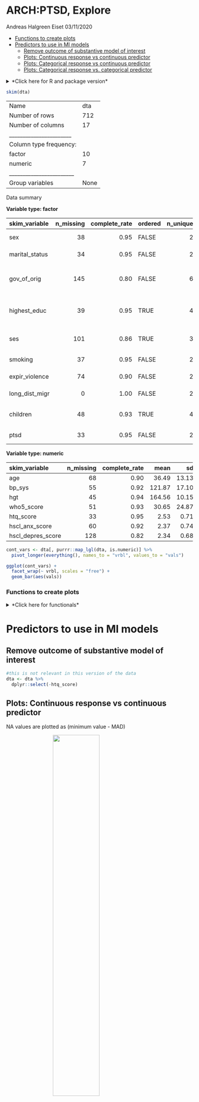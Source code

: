 ARCH:PTSD, Explore
================
Andreas Halgreen Eiset
03/11/2020

  - [Functions to create plots](#functions-to-create-plots)
  - [Predictors to use in MI models](#predictors-to-use-in-mi-models)
      - [Remove outcome of substantive model of
        interest](#remove-outcome-of-substantive-model-of-interest)
      - [Plots: Continuous response vs continuous
        predictor](#plots-continuous-response-vs-continuous-predictor)
      - [Plots: Categorical response vs continuous
        predictor](#plots-categorical-response-vs-continuous-predictor)
      - [Plots: Categorical response vs. categorical
        predictor](#plots-categorical-response-vs.-categorical-predictor)

<details>

<summary>*Click here for R and package version*</summary> R version and
loaded packages

``` r
version
```

    ##                _                           
    ## platform       x86_64-pc-linux-gnu         
    ## arch           x86_64                      
    ## os             linux-gnu                   
    ## system         x86_64, linux-gnu           
    ## status                                     
    ## major          4                           
    ## minor          0.3                         
    ## year           2020                        
    ## month          10                          
    ## day            10                          
    ## svn rev        79318                       
    ## language       R                           
    ## version.string R version 4.0.3 (2020-10-10)
    ## nickname       Bunny-Wunnies Freak Out

``` r
print(sapply(tmps$pckg, packageVersion))
```

    ## $skimr
    ## [1] 2 1 2
    ## 
    ## $viridis
    ## [1] 0 5 1
    ## 
    ## $ggmosaic
    ## [1] 0 3 0
    ## 
    ## $shadowtext
    ## [1] 0 0 7

</details>

``` r
skim(dta)
```

|                                                  |      |
| :----------------------------------------------- | :--- |
| Name                                             | dta  |
| Number of rows                                   | 712  |
| Number of columns                                | 17   |
| \_\_\_\_\_\_\_\_\_\_\_\_\_\_\_\_\_\_\_\_\_\_\_   |      |
| Column type frequency:                           |      |
| factor                                           | 10   |
| numeric                                          | 7    |
| \_\_\_\_\_\_\_\_\_\_\_\_\_\_\_\_\_\_\_\_\_\_\_\_ |      |
| Group variables                                  | None |

Data summary

**Variable type: factor**

| skim\_variable   | n\_missing | complete\_rate | ordered | n\_unique | top\_counts                           |
| :--------------- | ---------: | -------------: | :------ | --------: | :------------------------------------ |
| sex              |         38 |           0.95 | FALSE   |         2 | Fem: 461, Mal: 213                    |
| marital\_status  |         34 |           0.95 | FALSE   |         2 | Mar: 534, Oth: 144                    |
| gov\_of\_orig    |        145 |           0.80 | FALSE   |         6 | Hom: 141, Dei: 119, Oth: 119, Ale: 78 |
| highest\_educ    |         39 |           0.95 | TRUE    |         4 | Pri: 275, No : 223, Hig: 137, Hig: 38 |
| ses              |        101 |           0.86 | TRUE    |         3 | On : 404, Bel: 155, Don: 52           |
| smoking          |         37 |           0.95 | FALSE   |         2 | nev: 465, cur: 210                    |
| expir\_violence  |         74 |           0.90 | FALSE   |         2 | No: 474, Yes: 164                     |
| long\_dist\_migr |          0 |           1.00 | FALSE   |         2 | no: 599, yes: 113                     |
| children         |         48 |           0.93 | TRUE    |         4 | 0-2: 267, 5+: 205, 4: 109, 3: 83      |
| ptsd             |         33 |           0.95 | FALSE   |         2 | yes: 380, no: 299                     |

**Variable type: numeric**

| skim\_variable      | n\_missing | complete\_rate |   mean |    sd |  p0 |    p25 |    p50 |    p75 | p100 | hist  |
| :------------------ | ---------: | -------------: | -----: | ----: | --: | -----: | -----: | -----: | ---: | :---- |
| age                 |         68 |           0.90 |  36.49 | 13.13 |  18 |  26.00 |  34.00 |  45.00 |   90 | ▇▆▃▁▁ |
| bp\_sys             |         55 |           0.92 | 121.87 | 17.10 |  75 | 110.00 | 120.00 | 130.00 |  190 | ▁▇▅▁▁ |
| hgt                 |         45 |           0.94 | 164.56 | 10.15 | 139 | 156.00 | 165.00 | 171.00 |  195 | ▂▆▇▃▁ |
| who5\_score         |         51 |           0.93 |  30.65 | 24.87 |   0 |   8.00 |  24.00 |  48.00 |  100 | ▇▅▂▂▁ |
| htq\_score          |         33 |           0.95 |   2.53 |  0.71 |   1 |   2.06 |   2.62 |   3.06 |    4 | ▃▅▇▇▂ |
| hscl\_anx\_score    |         60 |           0.92 |   2.37 |  0.74 |   1 |   1.80 |   2.40 |   2.90 |    4 | ▆▆▇▆▂ |
| hscl\_depres\_score |        128 |           0.82 |   2.34 |  0.68 |   1 |   1.87 |   2.33 |   2.80 |    4 | ▅▇▇▅▂ |

``` r
cont_vars <- dta[, purrr::map_lgl(dta, is.numeric)] %>% 
  pivot_longer(everything(), names_to = "vrbl", values_to = "vals")

ggplot(cont_vars) +
  facet_wrap(~ vrbl, scales = "free") +
  geom_bar(aes(vals))
```

### Functions to create plots

<details>

<summary>*Click here for functionals*</summary>

``` r
# For cont vs cat
PlotContCat <- function(data_set, cat_response) {
  dta_norm <- data_set[, purrr::map_lgl(data_set, is.numeric)] %>%
    dplyr::mutate_all(as.numeric)
  
  dta_mutate_miss <- dta_norm %>%
    dplyr::mutate_all(function(x)
      if_else(is.na(x),
                    min(x, na.rm = TRUE) - mad(x, low = TRUE, na.rm = TRUE),
                    x)) %>%
    dplyr::bind_cols(data_set[cat_response]) %>%
    tidyr::pivot_longer(-!!cat_response, names_to = "vrbls", values_to = "vals")
  
  dta_norm <- dta_norm %>%
    dplyr::bind_cols(data_set[cat_response]) %>%
    tidyr::pivot_longer(-cat_response, names_to = "vrbls", values_to = "vals")
  
  ggplot(dta_norm, aes(x = .data[[cat_response]], y = vals)) +
    geom_violin(scale = "count") +
    geom_count(data = dta_mutate_miss,
               aes(x = .data[[cat_response]], y = vals, colour = ..n..),
               alpha = 0.6,
               inherit.aes = FALSE) +
    geom_boxplot(width = 0.1, color = "black", alpha = 0.1) +
    #geom_jitter(data = dta_mutate_miss, height = 0.1, width = 0.1, shape = 1, alpha = 0.3, colour = "#440154FF") +
    facet_wrap( ~ vrbls, scales = "free", ncol = 2) +
    labs(title = NULL, y = NULL) +
    guides(x = guide_axis(angle = 45), colour = "legend") +
    scale_x_discrete(
      labels = function(x) str_wrap(x, width = 10), position = "top") +
    scale_color_viridis_c() +
    theme_bw() +
    theme(axis.text.x = element_text(size = rel(0.8)), #adjust text relative to default in theme_bw()(where size=11)
          legend.position = "none") 
}


# For cont vs cont
PlotContCont <- function(data_set, cont_response) {
    d <- data_set[, purrr::map_lgl(data_set, is.numeric)] %>%
        dplyr::mutate_all(as.numeric)#to loose possible annoyances e.g. labels etc.
    
    dta_mutate_miss <- d %>%
        dplyr::mutate_all(function(x)
            if_else(is.na(x),
                    min(x, na.rm = TRUE) - mad(x, low = TRUE, na.rm = TRUE),
                    x))
    
    ThePlot <- function(cont_predictor) {
        g <- ggplot(dta_mutate_miss, aes(x = .data[[cont_predictor]], 
                                        y = .data[[cont_response]])) +
          geom_count(aes(colour = ..n..), alpha = 0.6) +
          #facet_wrap(~ .data[[cont_predictor]]) +
          geom_smooth(data = d) +
          #guides(colour = "legend") +
          #labs(x = .data[[cont_response]], y = .data[[cont_predictor]]) +
          scale_colour_viridis_c() +
          theme_bw() +
          labs(title = paste0("Response: ", cont_response)) +
          theme(legend.position = "none")
    }
    
    map(colnames(d), ThePlot)
}


  


# For cat vs cat - måske kan loop laves om til pivot + bind_col som cont-cat ovenfor?
# Plots

#FOR THIS PLOT: POSSIBLE TO WRITE "Missing: n = XXXX" FOR EACH COLUMN AND ROW?
PlotCatCat <- function(catcat_data, response) {
  resp <- rlang::sym(response)
  for (n in 1:ncol(catcat_data)) {
    cat("\n")
    pred_name <- sym(colnames(catcat_data[n]))
    out <- ggplot(catcat_data) +
      geom_mosaic(aes(
        x = product(x = !!resp, y = !!pred_name),
        fill = !!resp), na.rm = TRUE) +
      labs(x = as.character(pred_name), y = response) +
      scale_fill_viridis_d(option = "D", na.value = "grey") +
      guides(x = guide_axis(angle = 45),
             colour = "legend") +
      theme_bw() +
    theme(axis.text.x = element_text(size = rel(0.8))) + #adjust text relative to default in theme_bw()(where size=11)
      geom_shadowtext(
        data = 
          ggplot2::layer_data(ggplot2::last_plot(), 1) %>%
          dplyr::group_by(.[2]) %>% 
          dplyr::select(xmin, xmax, ymin, ymax, .wt) %>%
          dplyr::mutate(mx = ((xmin + xmax) / 2), 
                        my = ((ymin + ymax) / 2),
                        prop = round(100 * .wt / sum(.wt), 2)) %>%
          dplyr::filter(.wt > 4) %>% 
          dplyr::select(mx, my, .wt, prop),
        aes(x = mx, y = my, label = paste0("n = ", .wt, "\n"," (", prop, "%)")), 
        size = 3, lineheight = 0.8) #possibly need to adjust size
    plot(out)
    cat("\n")
  }
}

# NOT USED since mosaic plot with n in each gives same and more info:
#Tables, OBS: muligvis bedre at bruge pakke "gt" i stedet for pander
FunTableCat <- function(df_only_cat_vars) {
  names_cat_vars <- colnames(df_only_cat_vars)
  for (n in names_cat_vars) {
    for (i in names_cat_vars) {
      out <- table(df_only_cat_vars[, n],
                   df_only_cat_vars[, i],
                   useNA = "always")
      cat(paste("Response:", n, "\n", "Predictor:", i, "\n", pander::pander(out), "\n"))
    }
  }
}
```

</details>

# Predictors to use in MI models

## Remove outcome of substantive model of interest

``` r
#this is not relevant in this version of the data
dta <- dta %>% 
  dplyr::select(-htq_score)
```

## Plots: Continuous response vs continuous predictor

NA values are plotted as (minimum value - MAD)

<img src="/home/ahe/Insync/a.halgreeneiset@gmail.com/Google Drive/projekt_manus_artikel/1_manus/ARCH.Mental.Health/colour_coding_scale.jpg" width="50%" style="display: block; margin: auto;" />

``` r
cont_vrbls <- dta[, purrr::map_lgl(dta, is.numeric)] %>%
  colnames() 

map(cont_vrbls, function(x) PlotContCont(dta, x))
```

<img src="explore_files/figure-gfm/cont pred / cont response-1.png" width="50%" /><img src="explore_files/figure-gfm/cont pred / cont response-2.png" width="50%" /><img src="explore_files/figure-gfm/cont pred / cont response-3.png" width="50%" /><img src="explore_files/figure-gfm/cont pred / cont response-4.png" width="50%" /><img src="explore_files/figure-gfm/cont pred / cont response-5.png" width="50%" /><img src="explore_files/figure-gfm/cont pred / cont response-6.png" width="50%" /><img src="explore_files/figure-gfm/cont pred / cont response-7.png" width="50%" /><img src="explore_files/figure-gfm/cont pred / cont response-8.png" width="50%" /><img src="explore_files/figure-gfm/cont pred / cont response-9.png" width="50%" /><img src="explore_files/figure-gfm/cont pred / cont response-10.png" width="50%" /><img src="explore_files/figure-gfm/cont pred / cont response-11.png" width="50%" /><img src="explore_files/figure-gfm/cont pred / cont response-12.png" width="50%" /><img src="explore_files/figure-gfm/cont pred / cont response-13.png" width="50%" /><img src="explore_files/figure-gfm/cont pred / cont response-14.png" width="50%" /><img src="explore_files/figure-gfm/cont pred / cont response-15.png" width="50%" /><img src="explore_files/figure-gfm/cont pred / cont response-16.png" width="50%" /><img src="explore_files/figure-gfm/cont pred / cont response-17.png" width="50%" /><img src="explore_files/figure-gfm/cont pred / cont response-18.png" width="50%" /><img src="explore_files/figure-gfm/cont pred / cont response-19.png" width="50%" /><img src="explore_files/figure-gfm/cont pred / cont response-20.png" width="50%" /><img src="explore_files/figure-gfm/cont pred / cont response-21.png" width="50%" /><img src="explore_files/figure-gfm/cont pred / cont response-22.png" width="50%" /><img src="explore_files/figure-gfm/cont pred / cont response-23.png" width="50%" /><img src="explore_files/figure-gfm/cont pred / cont response-24.png" width="50%" /><img src="explore_files/figure-gfm/cont pred / cont response-25.png" width="50%" /><img src="explore_files/figure-gfm/cont pred / cont response-26.png" width="50%" /><img src="explore_files/figure-gfm/cont pred / cont response-27.png" width="50%" /><img src="explore_files/figure-gfm/cont pred / cont response-28.png" width="50%" /><img src="explore_files/figure-gfm/cont pred / cont response-29.png" width="50%" /><img src="explore_files/figure-gfm/cont pred / cont response-30.png" width="50%" /><img src="explore_files/figure-gfm/cont pred / cont response-31.png" width="50%" /><img src="explore_files/figure-gfm/cont pred / cont response-32.png" width="50%" /><img src="explore_files/figure-gfm/cont pred / cont response-33.png" width="50%" /><img src="explore_files/figure-gfm/cont pred / cont response-34.png" width="50%" /><img src="explore_files/figure-gfm/cont pred / cont response-35.png" width="50%" /><img src="explore_files/figure-gfm/cont pred / cont response-36.png" width="50%" /><img src="explore_files/figure-gfm/cont pred / cont response-37.png" width="50%" /><img src="explore_files/figure-gfm/cont pred / cont response-38.png" width="50%" /><img src="explore_files/figure-gfm/cont pred / cont response-39.png" width="50%" /><img src="explore_files/figure-gfm/cont pred / cont response-40.png" width="50%" /><img src="explore_files/figure-gfm/cont pred / cont response-41.png" width="50%" /><img src="explore_files/figure-gfm/cont pred / cont response-42.png" width="50%" /><img src="explore_files/figure-gfm/cont pred / cont response-43.png" width="50%" /><img src="explore_files/figure-gfm/cont pred / cont response-44.png" width="50%" /><img src="explore_files/figure-gfm/cont pred / cont response-45.png" width="50%" /><img src="explore_files/figure-gfm/cont pred / cont response-46.png" width="50%" /><img src="explore_files/figure-gfm/cont pred / cont response-47.png" width="50%" /><img src="explore_files/figure-gfm/cont pred / cont response-48.png" width="50%" /><img src="explore_files/figure-gfm/cont pred / cont response-49.png" width="50%" />

## Plots: Categorical response vs continuous predictor

6 plot for each response: sex, marital\_status, gov\_of\_orig,
highest\_educ, ses, smoking, expir\_violence<br/> NA values in
continuous predictors are plotted as (minimum value - MAD)

<img src="/home/ahe/Insync/a.halgreeneiset@gmail.com/Google Drive/projekt_manus_artikel/1_manus/ARCH.Mental.Health/colour_coding_scale.jpg" width="50%" style="display: block; margin: auto;" />

``` r
vars_to_x <- unlist(str_split("sex, marital_status, gov_of_orig, highest_educ, ses, smoking, expir_violence, children", pattern = ", "))

map(vars_to_x, function(x) PlotContCat(dta, x))
```

<img src="explore_files/figure-gfm/cont pred / categ responses-1.png" width="100%" /><img src="explore_files/figure-gfm/cont pred / categ responses-2.png" width="100%" /><img src="explore_files/figure-gfm/cont pred / categ responses-3.png" width="100%" /><img src="explore_files/figure-gfm/cont pred / categ responses-4.png" width="100%" /><img src="explore_files/figure-gfm/cont pred / categ responses-5.png" width="100%" /><img src="explore_files/figure-gfm/cont pred / categ responses-6.png" width="100%" /><img src="explore_files/figure-gfm/cont pred / categ responses-7.png" width="100%" /><img src="explore_files/figure-gfm/cont pred / categ responses-8.png" width="100%" />

## Plots: Categorical response vs. categorical predictor

Observations with cell proportion \< 0.5 are not labeled<br/>
Percentages are of *column* sums (predictors)

``` r
cat_df <- dta[, !purrr::map_lgl(dta, is.numeric)] %>%
      dplyr::select(-long_dist_migr)

d <-  cat_df %>% 
  mutate_all(function(x) str_wrap(x, 10)) #to wrap text

map(colnames(d), function(x) PlotCatCat(catcat_data = d, x))
```

<img src="explore_files/figure-gfm/cat response and cat predictors-1.png" width="100%" /><img src="explore_files/figure-gfm/cat response and cat predictors-2.png" width="100%" /><img src="explore_files/figure-gfm/cat response and cat predictors-3.png" width="100%" /><img src="explore_files/figure-gfm/cat response and cat predictors-4.png" width="100%" /><img src="explore_files/figure-gfm/cat response and cat predictors-5.png" width="100%" /><img src="explore_files/figure-gfm/cat response and cat predictors-6.png" width="100%" /><img src="explore_files/figure-gfm/cat response and cat predictors-7.png" width="100%" /><img src="explore_files/figure-gfm/cat response and cat predictors-8.png" width="100%" /><img src="explore_files/figure-gfm/cat response and cat predictors-9.png" width="100%" /><img src="explore_files/figure-gfm/cat response and cat predictors-10.png" width="100%" /><img src="explore_files/figure-gfm/cat response and cat predictors-11.png" width="100%" /><img src="explore_files/figure-gfm/cat response and cat predictors-12.png" width="100%" /><img src="explore_files/figure-gfm/cat response and cat predictors-13.png" width="100%" /><img src="explore_files/figure-gfm/cat response and cat predictors-14.png" width="100%" /><img src="explore_files/figure-gfm/cat response and cat predictors-15.png" width="100%" /><img src="explore_files/figure-gfm/cat response and cat predictors-16.png" width="100%" /><img src="explore_files/figure-gfm/cat response and cat predictors-17.png" width="100%" /><img src="explore_files/figure-gfm/cat response and cat predictors-18.png" width="100%" /><img src="explore_files/figure-gfm/cat response and cat predictors-19.png" width="100%" /><img src="explore_files/figure-gfm/cat response and cat predictors-20.png" width="100%" /><img src="explore_files/figure-gfm/cat response and cat predictors-21.png" width="100%" /><img src="explore_files/figure-gfm/cat response and cat predictors-22.png" width="100%" /><img src="explore_files/figure-gfm/cat response and cat predictors-23.png" width="100%" /><img src="explore_files/figure-gfm/cat response and cat predictors-24.png" width="100%" /><img src="explore_files/figure-gfm/cat response and cat predictors-25.png" width="100%" /><img src="explore_files/figure-gfm/cat response and cat predictors-26.png" width="100%" /><img src="explore_files/figure-gfm/cat response and cat predictors-27.png" width="100%" /><img src="explore_files/figure-gfm/cat response and cat predictors-28.png" width="100%" /><img src="explore_files/figure-gfm/cat response and cat predictors-29.png" width="100%" /><img src="explore_files/figure-gfm/cat response and cat predictors-30.png" width="100%" /><img src="explore_files/figure-gfm/cat response and cat predictors-31.png" width="100%" /><img src="explore_files/figure-gfm/cat response and cat predictors-32.png" width="100%" /><img src="explore_files/figure-gfm/cat response and cat predictors-33.png" width="100%" /><img src="explore_files/figure-gfm/cat response and cat predictors-34.png" width="100%" /><img src="explore_files/figure-gfm/cat response and cat predictors-35.png" width="100%" /><img src="explore_files/figure-gfm/cat response and cat predictors-36.png" width="100%" /><img src="explore_files/figure-gfm/cat response and cat predictors-37.png" width="100%" /><img src="explore_files/figure-gfm/cat response and cat predictors-38.png" width="100%" /><img src="explore_files/figure-gfm/cat response and cat predictors-39.png" width="100%" /><img src="explore_files/figure-gfm/cat response and cat predictors-40.png" width="100%" /><img src="explore_files/figure-gfm/cat response and cat predictors-41.png" width="100%" /><img src="explore_files/figure-gfm/cat response and cat predictors-42.png" width="100%" /><img src="explore_files/figure-gfm/cat response and cat predictors-43.png" width="100%" /><img src="explore_files/figure-gfm/cat response and cat predictors-44.png" width="100%" /><img src="explore_files/figure-gfm/cat response and cat predictors-45.png" width="100%" /><img src="explore_files/figure-gfm/cat response and cat predictors-46.png" width="100%" /><img src="explore_files/figure-gfm/cat response and cat predictors-47.png" width="100%" /><img src="explore_files/figure-gfm/cat response and cat predictors-48.png" width="100%" /><img src="explore_files/figure-gfm/cat response and cat predictors-49.png" width="100%" /><img src="explore_files/figure-gfm/cat response and cat predictors-50.png" width="100%" /><img src="explore_files/figure-gfm/cat response and cat predictors-51.png" width="100%" /><img src="explore_files/figure-gfm/cat response and cat predictors-52.png" width="100%" /><img src="explore_files/figure-gfm/cat response and cat predictors-53.png" width="100%" /><img src="explore_files/figure-gfm/cat response and cat predictors-54.png" width="100%" /><img src="explore_files/figure-gfm/cat response and cat predictors-55.png" width="100%" /><img src="explore_files/figure-gfm/cat response and cat predictors-56.png" width="100%" /><img src="explore_files/figure-gfm/cat response and cat predictors-57.png" width="100%" /><img src="explore_files/figure-gfm/cat response and cat predictors-58.png" width="100%" /><img src="explore_files/figure-gfm/cat response and cat predictors-59.png" width="100%" /><img src="explore_files/figure-gfm/cat response and cat predictors-60.png" width="100%" /><img src="explore_files/figure-gfm/cat response and cat predictors-61.png" width="100%" /><img src="explore_files/figure-gfm/cat response and cat predictors-62.png" width="100%" /><img src="explore_files/figure-gfm/cat response and cat predictors-63.png" width="100%" /><img src="explore_files/figure-gfm/cat response and cat predictors-64.png" width="100%" /><img src="explore_files/figure-gfm/cat response and cat predictors-65.png" width="100%" /><img src="explore_files/figure-gfm/cat response and cat predictors-66.png" width="100%" /><img src="explore_files/figure-gfm/cat response and cat predictors-67.png" width="100%" /><img src="explore_files/figure-gfm/cat response and cat predictors-68.png" width="100%" /><img src="explore_files/figure-gfm/cat response and cat predictors-69.png" width="100%" /><img src="explore_files/figure-gfm/cat response and cat predictors-70.png" width="100%" /><img src="explore_files/figure-gfm/cat response and cat predictors-71.png" width="100%" /><img src="explore_files/figure-gfm/cat response and cat predictors-72.png" width="100%" /><img src="explore_files/figure-gfm/cat response and cat predictors-73.png" width="100%" /><img src="explore_files/figure-gfm/cat response and cat predictors-74.png" width="100%" /><img src="explore_files/figure-gfm/cat response and cat predictors-75.png" width="100%" /><img src="explore_files/figure-gfm/cat response and cat predictors-76.png" width="100%" /><img src="explore_files/figure-gfm/cat response and cat predictors-77.png" width="100%" /><img src="explore_files/figure-gfm/cat response and cat predictors-78.png" width="100%" /><img src="explore_files/figure-gfm/cat response and cat predictors-79.png" width="100%" /><img src="explore_files/figure-gfm/cat response and cat predictors-80.png" width="100%" /><img src="explore_files/figure-gfm/cat response and cat predictors-81.png" width="100%" />
